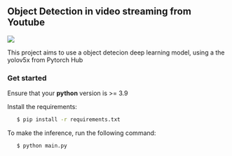 ## Object Detection in video streaming from Youtube

![](icon/icon.gif) 


This project aims to use a object detecion deep learning model, using a the yolov5x from Pytorch Hub


### Get started

Ensure that your **python** version is >= 3.9

Install the requirements:

```bash
   $ pip install -r requirements.txt 
```

To make the inference, run the following command:

```bash
   $ python main.py 
```



